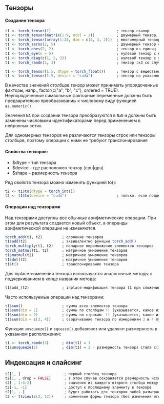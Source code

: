 ## Тензоры
#### Создание тензора
```r
t1 <- torch_tensor(1)                              ; тензор-скаляр
t1 <- torch_tensor(matrix(1:9, ncol = 3))          ; двумерный тензор, созданный из матрицы
t1 <- torch_tensor(array(1:24, dim = c(4, 3, 2)))  ; многомерный тензор
t1 <- torch_zeros(2, 5)                            ; двумерный тензор с нулевыми значениями
t1 <- torch_ones(2, 2)                             ; тензор из единиц
t1 <- torch_eye(n = 5)                             ; нулевой тензор с единицами на главной диагонали
t1 <- torch_diag(c(1, 2, 3))                       ; нулевой тензор с указанными значениями на главной диагонали
t1 <- torch_randn(3, 3)                            ; тензор 3x3 со случайными значениями

t1 <- torch_tensor(1:5, dtype = torch_float())     ; тензор с вещественными значениями
t1 <- torch_tensor(1:5, device = "cuda")           ; тензор на указанном устройстве
```
В качестве значений столбцов тензор может принимать упорядоченные факторы, напр., factor(c("a", "b", "c"), ordered = TRUE).
Неупорядоченные символьные факторные переменные должны быть предварительно преобразованиы к числовому виду функцией `as.numeric()`.

Значения `NA` при создании тензора преобразуются в `NaN` и должны быть заменены числовыми идентификаторами перед применением в нейронных сетях.

Для одномерных тензоров не различаются тензоры строк или тензоры столбцов, поэтому операции с ними не требуют транспонирования

#### Свойства тензоров:
* $dtype – тип тензора
* $device – где расположен тензор (cpu|gpu)
* $shape – размерность тензора

Ряд свойств тензора можно изменить функцией to():
```r
t2 <- t1$to(dtype = torch_int())
t2 <- t1$to(device = "cuda")                       ; только, если поддерживается cuda
```

#### Операции над тензорами
Над тензорами доступны все обычные арифметические операции. При этом для результата создается новый объект, а операнды арифметической операции не изменяются.
```r
torch_add(t1, t2)         ; сложение тензоров
t1$add(t2)                ; эквивалентно функции torch_add()
torch_multiply(t1, t2)    ; попарное перемножение элементов тензоров
torch_matmul(t1, t2)      ; матричное умножение тензоров
t1$matmul(t2)             ; матричное умножение тензоров
t1$dot(t2)                ; матричное умножение тензоров
t1$t()                    ; транспонирование тензора
```
Для inplace-изменения тензора используются аналогичные методы с подчеркиванием в конце названия метода:
```r
t1$add_(t2)               ; inplace-модификация тензора t1 при сложении
```
Часто используемые операции над тензорами:
```r
t1$sum()                  ; сумма всех элементов тензора
t1$sum(dim = 1)           ; суммы по столбцам !! (указывается, какое измерение сворачивается)
t1$sum(dim = 2)           ; суммы по строкам  !! (указывается, какое измерение сворачивается)
t1$sum(dim = c(3, 4))     ; сворачивание тензора по измерениям 3 и 4 путем суммирования
```
Функции `unsqueeze()` и `squeeze()` добавляют или удаляют размерность в указанном расположении:
```r
t1 <- torch_randn(3)      ; dim(t1) = 1
t1$unsqueeze(2)           ; dim(t1) = 2 - размерность тензора стала c(3, 1)
```

## Индексация и слайсинг
```r
t2[1, ]                    ; первый столбец тензора
t2[1, , drop = FALSE]      ; в этом случае сохраняется размерность исходного тенхора (остальншые размерности превращаются в 1)
t2[ , 1:8:2]               ; значения из каждого второго столбца между столбцами 1 и 8
t2[-1, -1]                 ; доступ к последнему элементу в тензоре
t2[1, ..]                  ; будет работать для тенхоров любой размерности
t2 <- t$view(c(2, 12))     ; изменение формы тензора (без изменения его расположения в памяти)
```
